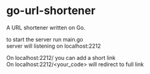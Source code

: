 # go-url-shortener
A URL shortener written on Go.

to start the server run main.go <br>
server will listening on localhost:2212

On localhost:2212/ you can add a short link <br>
On localhost:2212/<your_code> will redirect to full link
